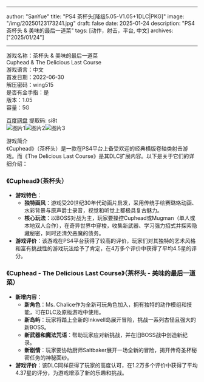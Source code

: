 
---
author: "SanYue"
title: "PS4 茶杯头[降级5.05-V1.05+1DLC|PKG]"
image: "/img/20250123173241.jpg"
draft: false
date: 2025-01-24
description: "PS4 茶杯头 & 美味的最后一道菜"
tags: [动作，射击，平台, 中文]
archives: ["2025/01/24"]

---

游戏名称：茶杯头 & 美味的最后一道菜   
Cuphead & The Delicious Last Course    
游戏语言：中文  
首发日期：2022-06-30  
解压密码：wing515  
是否有金手指：是  
版本：1.05   
容量：5G

[百度网盘](https://pan.baidu.com/s/1D4EtledfnN7d044SQi8fSA) 提取码: si8t  
![图片1](/img/f9c53f.jpg)![图片2](/img/520ec6.jpg)![图片3](/img/df2a98.jpg)  

游戏简介  
《Cuphead》（茶杯头）是一款在PS4平台上备受欢迎的经典横版卷轴类射击游戏。而《The Delicious Last Course》是其DLC扩展内容。以下是关于它们的详细介绍：

### 《Cuphead》（茶杯头）
- **游戏特色**：
    - **独特画风**：游戏受20世纪30年代动画片启发，采用传统手绘赛璐珞动画、水彩背景与原声爵士录音，视觉和听觉上都极具复古魅力。
    - **核心玩法**：以BOSS对战为主，玩家要操控Cuphead或Mugman（单人或本地双人合作），在奇异世界中穿梭，收集新武器、学习强力招式并探索隐藏秘密，同时还清欠恶魔的债务。
- **游戏评价**：该游戏在PS4平台获得了较高的评价，玩家们对其独特的艺术风格和富有挑战性的游戏玩法给予了肯定，在4万多个评价中获得了平均4.5星的评分。

### 《Cuphead - The Delicious Last Course》（茶杯头 - 美味的最后一道菜）
- **新增内容**：
    - **新角色**：Ms. Chalice作为全新可玩角色加入，拥有独特的动作模组和技能，可在DLC及原版游戏中使用。
    - **新岛屿**：玩家将踏上全新的Inkwell岛展开冒险，挑战一系列古怪且强大的新BOSS。
    - **新武器和魔法咒语**：帮助玩家应对新挑战，并在旧BOSS战中创造新纪录。
    - **新剧情**：玩家要协助厨师Saltbaker展开一场全新的冒险，揭开传奇圣杯秘密任务的神秘面纱。
- **游戏评价**：该DLC同样获得了玩家的高度认可，在1.2万多个评价中获得了平均4.37星的评分，为游戏增添了新的乐趣和挑战。
